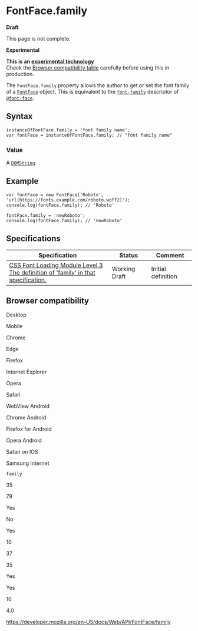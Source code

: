 FontFace.family
===============

**Draft**

This page is not complete.

**Experimental**

**This is an [experimental technology](https://developer.mozilla.org/en-US/docs/MDN/Guidelines/Conventions_definitions#experimental)**  
Check the [Browser compatibility table](#browser_compatibility) carefully before using this in production.

The `FontFace.family` property allows the author to get or set the font family of a [`FontFace`](../fontface) object. This is equivalent to the [`font-family`](https://developer.mozilla.org/en-US/docs/Web/CSS/@font-face/font-family) descriptor of [`@font-face`](https://developer.mozilla.org/en-US/docs/Web/CSS/@font-face).

Syntax
------

    instanceOfFontFace.family = 'font family name';
    var fontFace = instanceOfFontFace.family; // "font family name"

### Value

A [`DOMString`](../domstring).

Example
-------

    var fontFace = new FontFace('Roboto', 'url(https://fonts.example.com/roboto.woff2)');
    console.log(fontFace.family); // 'Roboto'

    fontFace.family = 'newRoboto';
    console.log(fontFace.family); // 'newRoboto'

Specifications
--------------

<table><thead><tr class="header"><th>Specification</th><th>Status</th><th>Comment</th></tr></thead><tbody><tr class="odd"><td><a href="https://drafts.csswg.org/css-font-loading/#dom-fontface-family">CSS Font Loading Module Level 3<br />
<span class="small">The definition of 'family' in that specification.</span></a></td><td><span class="spec-wd">Working Draft</span></td><td>Initial definition</td></tr></tbody></table>

Browser compatibility
---------------------

Desktop

Mobile

Chrome

Edge

Firefox

Internet Explorer

Opera

Safari

WebView Android

Chrome Android

Firefox for Android

Opera Android

Safari on IOS

Samsung Internet

`family`

35

79

Yes

No

Yes

10

37

35

Yes

Yes

10

4.0

<a href="https://developer.mozilla.org/en-US/docs/Web/API/FontFace/family" class="_attribution-link">https://developer.mozilla.org/en-US/docs/Web/API/FontFace/family</a>
